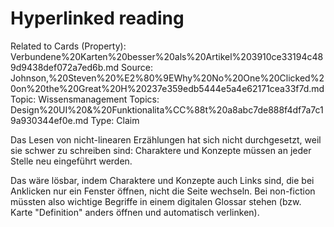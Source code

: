 # Hyperlinked reading

Related to Cards (Property): Verbundene%20Karten%20besser%20als%20Artikel%203910ce33194c489d9438def072a7ed6b.md
Source: Johnson,%20Steven%20%E2%80%9EWhy%20No%20One%20Clicked%20on%20the%20Great%20H%20237e359edb5444e5a4e62171cea33f7d.md
Topic: Wissensmanagement
Topics: Design%20UI%20&%20Funktionalita%CC%88t%20a8abc7de888f4df7a7c19a930344ef0e.md
Type: Claim

Das Lesen von nicht-linearen Erzählungen hat sich nicht durchgesetzt, weil sie schwer zu schreiben sind: Charaktere und Konzepte müssen an jeder Stelle neu eingeführt werden.

Das wäre lösbar, indem Charaktere und Konzepte auch Links sind, die bei Anklicken nur ein Fenster öffnen, nicht die Seite wechseln. Bei non-fiction müssten also wichtige Begriffe in einem digitalen Glossar stehen (bzw. Karte "Definition" anders öffnen und automatisch verlinken).